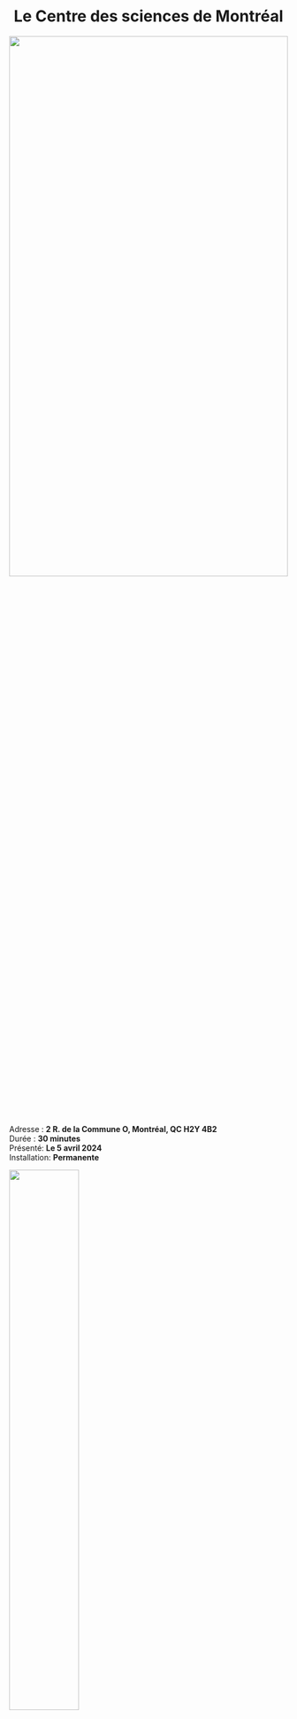 <h1 align=center>
Le Centre des sciences de Montréal<br>
</h1>

<img src='./medias/batiment_20240405.JPG' width=100% height=50%>
<p>
Adresse : <strong>2 R. de la Commune O, Montréal, QC H2Y 4B2</strong><br>
Durée : <strong>30 minutes</strong><br>
Présenté: <strong>Le 5 avril 2024</strong><br>
Installation: <strong>Permanente</strong>
</p>
<img src='./medias/RIOPELLE_allure_salle_projection_20240301.jpg' width=50% height=50%>


<h1 align=center>Description de l'installation</h1>
<h3 align=center>L'exposition temporaire et immersive de Samuel Tétreault, "RIOPELLE Grandeur Nature", clôture de manière remarquable les célébrations du centenaire de Jean Paul Riopelle. En utilisant des technologies de pointe telles que la projection vidéo à 360° et la spatialisation sonore, elle transporte les visiteurs au cœur de l'œuvre de l'artiste et des paysages qui ont nourri son inspiration. De l'atelier de Riopelle aux paysages qui l'ont inspiré, en passant par ses œuvres les plus marquantes ainsi que celles moins connues, cette exposition offre une immersion totale dans l'univers créatif de Riopelle.</h3>

<img src='./medias/mon_squelette_20240405.png' width=100% height=100%></h4>

 <hr>
<h3 align=center>Mise en espace</h3>
 <img src='./medias/allure_installation_20240405.png' width=100% height=100%> 
À l'entrée, les visiteurs sont accueillis par un bureau de réception situé sur la gauche, où un code QR est disponible, fournissant diverses informations sur l'exposition. Cette zone s'intègre harmonieusement avec l'exposition principale, où sont présentées les toiles, sculptures et interactions artistiques. Un escalier conduit également au sous-sol, abritant la section consacrée aux Inuits et une salle de présentation vidéo sur la vie de Riopelle. Dans cette salle, six grands écrans sont disposés sur chaque mur rectangulaire, diffusant le son à travers des haut-parleurs positionnés au plafond. L'absence apparente de fils électriques crée une atmosphère aérée et spacieuse. Au centre de la salle se trouve un podium orné d'oiseaux en papier et de branches, évoquant un nid. Des brins d'herbe artificiels bordent la salle sous les écrans, ajoutant une touche finale à l'ambiance générale.
<br>
<br>

| Salle de projection | L'installation de la salle | 
| :---: | :---: | 
| <img src='./medias/installation_20240405.png' width=100% height=100%></h4> | <img src='./medias/banc_20240405.png' width=100% height=100%></h4> |

| Salle de projection | L'installation de la salle | 
| :---: | :---: | 
| <img src='./medias/zone_pieds_20240405.png' width=100% height=100%></h4> | <img src='./medias/banc_20240405.png' width=100% height=100%></h4> |
  
<h3 align=center>Composantes et techniques</h3>

- Plans de l'installation
- Plans du matériel requis obligatoirement
- Six écrans
- Six projecteurs
- Six grands haut-parleurs
- Six petits haut-parleurs
- Une grande plateforme
- Trois petites plateformes qui répliques des troncs d'arbre
- Quelques oiseaux en papier
- Plusieurs fausses plantes
- Plusieurs branches de bois
- Plusieurs chaises en bois
- Grands rideaux noirs
- Fils transparents assez forts pour soutenir les écrans
- Caissons de basses-fréquences

<h3 align=center>Éléments nécessaires à la mise en exposition</h3>

- Plans de l'installation
- Plans du matériel requis obligatoirement
- Six écrans
- Six projecteurs
- Six grands haut-parleurs
- Six petits haut-parleurs
- Une grande plateforme
- Trois petites plateformes qui répliques des troncs d'arbre
- Quelques oiseaux en papier
- Plusieurs fausses plantes
- Plusieurs branches de bois
- Plusieurs chaises en bois
- Grands rideaux noirs
- Fils transparents assez forts pour soutenir les écrans
- Caissons de basses-fréquences
<hr>
<h3 align=center>Expérience vécue</h3>
<strong>Le 1er mars 2024</strong>, lors de ma visite de l'exposition "RIOPELLE Grandeur Nature" au Studio des 7 Doigts, j'ai eu du mal à trouver l'entrée en raison de sa petite taille et des affiches blanches peu discernables. Une fois franchit les portes, deux personnes m'ont accueilli et ont scanné mon billet. Cependant, par la suite, je me suis senti un peu désorienté car personne ne m'a guidé pour entamer ma visite et aucun cartel informatif n'était disponible. Malgré cette confusion, j'ai été captivé par la beauté des œuvres de Riopelle et l'ambiance chaleureuse créée par les lumières douces. Cela m'a conduit vers les escaliers où se trouvait l'une de mes œuvres préférées de l'exposition : le tableau représentant un dragon avec une ligne d'oiseaux suspendus au plafond. Ensuite, je me suis dirigé vers la salle vidéo qui explorait le parcours artistique de Riopelle. Diffusée en continu toutes les 30 minutes, elle se distinguait par son authenticité, évoquant les défis rencontrés au début de sa carrière artistique, tels que des problèmes monétaires, ainsi que de vrais croquis.
<br>
<br>
<br>
| Sculpture | Allure sophistiquée | 
| :---: | :---: | 
| <img src='./medias/explore_20240405.png' width=100% height=100%></h4> | <img src='./medias/moi_20240405.png' width=100% height=100%></h4> |

<hr>
  
<h3 align=center>Aspects que je ferais autrement</h3>
Afin d'optimiser l'expérience des visiteurs, je suggérerais quelques réorganisations. Tout d'abord, je rendrais l'entrée plus visible et accueillante pour faciliter son repérage dès l'arrivée des visiteurs, attirant ainsi leur attention de manière plus efficace. Ensuite, j'assignerais du personnel spécialement dédié à l'accueil et à l'orientation des visiteurs tout au long de l'exposition, surtout compte tenu de sa répartition sur deux étages distincts. Cette assistance personnalisée garantirait aux visiteurs une exploration fluide et agréable, tout en leur offrant des réponses à leurs interrogations éventuelles. En complément, je mettrais en place un cartel général de l'œuvre au début de l'exposition. Ce cartel fournirait une vue d'ensemble de l'exposition, donnant des informations sur le thème, le contexte et les objectifs artistiques. Cela permettrait aux visiteurs de mieux comprendre le contenu de l'exposition avant de débuter leur visite.

<h3 align=center>Ce qui m'a plu</h3>
Ce qui m'a particulièrement plu, c'est la diversité remarquable des œuvres présentées, allant des sculptures aux tableaux, en passant par les vidéos à des espaces interactifs. Cette variété a contribué à maintenir un intérêt constant et à éviter toute sensation de répétition. De plus, j'ai adoré l'aspect sophistiqué de l'exposition, qui ajoutait une touche d'élégance à l'ensemble.
<br>
<br>

| Sculpture | Allure sophistiquée | 
| :---: | :---: | 
| <img src='./medias/multitaches_20240405.png' width=100% height=100%></h4> | <img src='./medias/multitache_2_20240405.png' width=100% height=100%></h4> |
| Sous-sol | Moi devant le Studio des 7 Doigts | 
| <img src='./medias/mur_eau_20240405.png' width=80% height=80%></h4> | <img src='./medias/chic_20240405.png' width=100% height=100%></h4> |

<hr>
<strong>
  Toutes les informations mentionnées ont été extraites du document accessible via le code QR à l'entrée, situé dans la section "Médias", ainsi que des fiches des œuvres, du site web de l'exposition, ou encore de mes propres observations personnelles.
</strong>
<br>
<br>
Pour obtenir plus d'informations, veuillez consulter les fiches des œuvres exposées disponibles dans la section "Médias", ou cliquez ici.
<br>
<h4 align=center>(https://tohu.ca/fr/programmation/riopelle-grandeur-nature) <br>
<h4 align=center>ou <br>
<h4 align=center>(https://7doigts.com/spectacles/creations/riopelle-grandeur-nature-spectacle)
<br>
